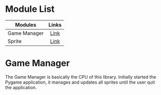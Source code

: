# Module List
| Modules    				| Links          																	|
| ------------------------- | :-------------------------------------------------------------------------------: |
| Game Manager    	| [Link](https://github.com/Gordon003/Game) 	|
| Sprite     				| [Link](here) 	|

# Game Manager
The Game Manager is basically the CPU of this library. Initially started the Pygame application, it manages and updates all sprites until the user quit the application.
